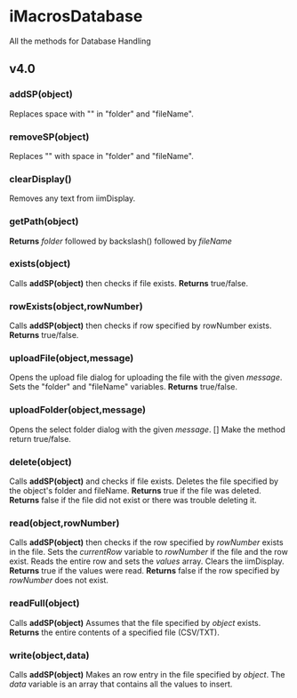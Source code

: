 # iMacrosDatabase
All the methods for Database Handling

## v4.0

### addSP(object)
Replaces space with "<SP>" in "folder" and "fileName".


### removeSP(object)
Replaces "<SP>" with space in "folder" and "fileName".

  
### clearDisplay()
Removes any text from iimDisplay.


### getPath(object)
**Returns** *folder* followed by backslash(\) followed by *fileName*


### exists(object)
Calls **addSP(object)** then checks if file exists. 
**Returns** true/false.


### rowExists(object,rowNumber)
Calls **addSP(object)** then checks if row specified by rowNumber exists. 
**Returns** true/false.

### uploadFile(object,message)
Opens the upload file dialog for uploading the file with the given *message*.
Sets the "folder" and "fileName" variables.
**Returns** true/false.

### uploadFolder(object,message)
Opens the select folder dialog with the given *message*.
[] Make the method return true/false.

### delete(object)
Calls **addSP(object)** and checks if file exists.
Deletes the file specified by the object's folder and fileName.
**Returns** true if the file was deleted.
**Returns** false if the file did not exist or there was trouble deleting it.

### read(object,rowNumber)
Calls **addSP(object)** then checks if the row specified by *rowNumber* exists in the file.
Sets the *currentRow* variable to *rowNumber* if the file and the row exist.
Reads the entire row and sets the *values* array.
Clears the iimDisplay.
**Returns** true if the values were read.
**Returns** false if the row specified by *rowNumber* does not exist.

### readFull(object)
Calls **addSP(object)**
Assumes that the file specified by *object* exists.
**Returns** the entire contents of a specified file (CSV/TXT).

### write(object,data)
Calls **addSP(object)**
Makes an row entry in the file specified by *object*.
The *data* variable is an array that contains all the values to insert.
